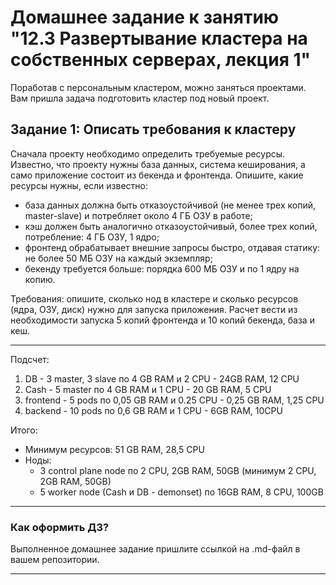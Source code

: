 # Домашнее задание к занятию "12.3 Развертывание кластера на собственных серверах, лекция 1"
Поработав с персональным кластером, можно заняться проектами. Вам пришла задача подготовить кластер под новый проект.

## Задание 1: Описать требования к кластеру
Сначала проекту необходимо определить требуемые ресурсы. Известно, что проекту нужны база данных, система кеширования, а само приложение состоит из бекенда и фронтенда. Опишите, какие ресурсы нужны, если известно:

* база данных должна быть отказоустойчивой (не менее трех копий, master-slave) и потребляет около 4 ГБ ОЗУ в работе;
* кэш должен быть аналогично отказоустойчивый, более трех копий, потребление: 4 ГБ ОЗУ, 1 ядро;
* фронтенд обрабатывает внешние запросы быстро, отдавая статику: не более 50 МБ ОЗУ на каждый экземпляр;
* бекенду требуется больше: порядка 600 МБ ОЗУ и по 1 ядру на копию.

Требования: опишите, сколько нод в кластере и сколько ресурсов (ядра, ОЗУ, диск) нужно для запуска приложения. Расчет вести из необходимости запуска 5 копий фронтенда и 10 копий бекенда, база и кеш.

---
Подсчет:
1. DB - 3 master, 3 slave по 4 GB RAM и 2 CPU - 24GB RAM, 12 CPU 
2. Cash - 5 master по 4 GB RAM и 1 CPU - 20 GB RAM, 5 CPU 
3. frontend - 5 pods по 0,05 GB RAM и 0.25 CPU - 0,25 GB RAM, 1,25 CPU 
4. backend - 10 pods по 0,6 GB RAM и 1 CPU - 6GB RAM, 10CPU 


Итого:  
   * Минимум ресурсов:  51 GB RAM, 28,5 CPU
   * Ноды:
     * 3 control plane node по 2 CPU, 2GB RAM, 50GB (минимум 2 CPU, 2GB RAM, 50GB)
     * 5 worker node (Cash и DB - demonset) по 16GB RAM, 8 CPU, 100GB
---

### Как оформить ДЗ?

Выполненное домашнее задание пришлите ссылкой на .md-файл в вашем репозитории.

---
